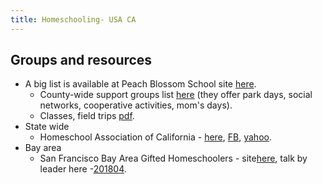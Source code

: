 ```yaml
---
title: Homeschooling- USA CA
---
```


## Groups and resources

- A big list is available at Peach Blossom School site [here](http://peachblossompsp.wixsite.com/homeschool/ca-info).
    - County-wide support groups list [here](http://docs.wixstatic.com/ugd/b2c588_12d0255a1ff14a29809a224d5f439b1a.pdf) (they offer park days, social networks, cooperative activities, mom's days).
    - Classes, field trips [pdf](http://docs.wixstatic.com/ugd/b2c588_e07bf7bf45df42bfaa8e10e8e8565586.pdf).
- State wide
    - Homeschool Association of California - [here](http://www.hsc.org/home-page.html), [FB](https://www.facebook.com/groups/HomeSchoolAssociationofCalifornia/), [yahoo](https://groups.yahoo.com/neo/groups/CA-Homeschooling-HSC/info).
- Bay area
    - San Francisco Bay Area Gifted Homeschoolers - site[here](http://www.sfbaghs.org/), talk by leader here -[201804](https://archive.org/details/Homeschooling_talks/2018-04-26-13_04_19_San_Jose.mp3).